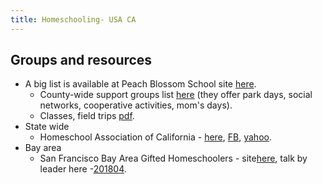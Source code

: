 ```yaml
---
title: Homeschooling- USA CA
---
```


## Groups and resources

- A big list is available at Peach Blossom School site [here](http://peachblossompsp.wixsite.com/homeschool/ca-info).
    - County-wide support groups list [here](http://docs.wixstatic.com/ugd/b2c588_12d0255a1ff14a29809a224d5f439b1a.pdf) (they offer park days, social networks, cooperative activities, mom's days).
    - Classes, field trips [pdf](http://docs.wixstatic.com/ugd/b2c588_e07bf7bf45df42bfaa8e10e8e8565586.pdf).
- State wide
    - Homeschool Association of California - [here](http://www.hsc.org/home-page.html), [FB](https://www.facebook.com/groups/HomeSchoolAssociationofCalifornia/), [yahoo](https://groups.yahoo.com/neo/groups/CA-Homeschooling-HSC/info).
- Bay area
    - San Francisco Bay Area Gifted Homeschoolers - site[here](http://www.sfbaghs.org/), talk by leader here -[201804](https://archive.org/details/Homeschooling_talks/2018-04-26-13_04_19_San_Jose.mp3).